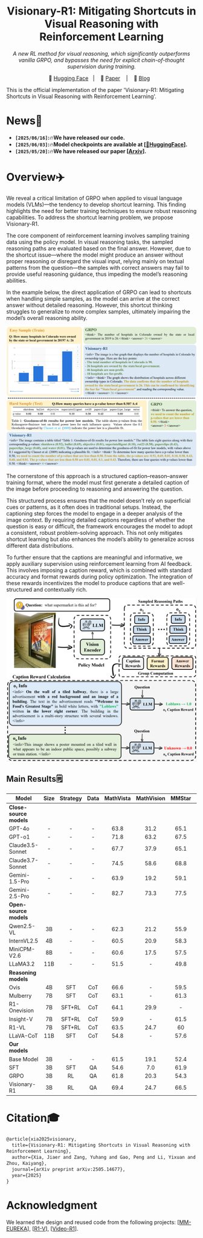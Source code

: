 <h1 align="center">Visionary-R1: Mitigating Shortcuts in Visual Reasoning with Reinforcement Learning</h1>
<p align="center"><i>A new RL method for visual reasoning, which significantly outperforms vanilla GRPO, and bypasses the need for explicit chain-of-thought supervision during training.</i></p>

<p align="center">
          🤗 <a href="https://huggingface.co/maifoundations/Visionary-R1">Hugging Face</a>&nbsp&nbsp | &nbsp&nbsp 📑 <a href="https://arxiv.org/pdf/2505.14677">Paper</a> &nbsp&nbsp | &nbsp&nbsp 📖 <a href="https://www.maifoundations.com/blog/visionary-r1/">Blog</a> &nbsp&nbsp 
</p>

This is the official implementation of the paper 'Visionary-R1: Mitigating Shortcuts in Visual Reasoning with Reinforcement Learning'.

# News📰
* **`[2025/06/16]`:**🔥**We have released our code.**
* **`[2025/06/03]`:**🔥**Model checkpoints are available at [[🤗HuggingFace](https://huggingface.co/maifoundations/Visionary-R1)].**
* **`[2025/05/20]`:**🔥**We have released our paper [[Arxiv](https://arxiv.org/pdf/2505.14677)].**

# Overview✈️
We reveal a critical limitation of GRPO when applied to visual language models (VLMs)—the tendency to develop shortcut learning. This finding highlights the need for better training techniques to ensure robust reasoning capabilities. To address the shortcut learning problem, we propose Visionary-R1.

The core component of reinforcement learning involves sampling training data using the policy model. In visual reasoning tasks, the sampled reasoning paths are evaluated based on the final answer. However, due to the shortcut issue—where the model might produce an answer without proper reasoning or disregard the visual input, relying mainly on textual patterns from the question—the samples with correct answers may fail to provide useful reasoning guidance, thus impeding the model’s reasoning abilities.

In the example below, the direct application of GRPO can lead to shortcuts when handling simple samples, as the model can arrive at the correct answer without detailed reasoning. However, this shortcut thinking struggles to generalize to more complex samples, ultimately impairing the model’s overall reasoning ability.

![](./images/Case.png "Case")

The cornerstone of this approach is a structured caption–reason–answer training format, where the model must first generate a detailed caption of the image before proceeding to reasoning and answering the question.

This structured process ensures that the model doesn’t rely on superficial cues or patterns, as it often does in traditional setups. Instead, the captioning step forces the model to engage in a deeper analysis of the image context. By requiring detailed captions regardless of whether the question is easy or difficult, the framework encourages the model to adopt a consistent, robust problem-solving approach. This not only mitigates shortcut learning but also enhances the model’s ability to generalize across different data distributions.

To further ensure that the captions are meaningful and informative, we apply auxiliary supervision using reinforcement learning from AI feedback. This involves imposing a caption reward, which is combined with standard accuracy and format rewards during policy optimization. The integration of these rewards incentivizes the model to produce captions that are well-structured and contextually rich.

![](./images/Method.png "Method")


## Main Results🗒️
| Model                   | Size | Strategy | Data | MathVista | MathVision | MMStar | MMBench |
|-------------------------|:----:|:--------:|:----:|:---------:|:----------:|:------:|:-------:|
| **Close-source models** |      |          |      |           |            |        |         |
| GPT-4o                  |   -  |     -    |   -  |    63.8   |    31.2    |  65.1  |   84.3  |
| GPT-o1                  |   -  |     -    |   -  |    71.8   |    63.2    |  67.5  |   83.8  |
| Claude3.5-Sonnet        |   -  |     -    |   -  |    67.7   |    37.9    |  65.1  |   82.6  |
| Claude3.7-Sonnet        |   -  |     -    |   -  |    74.5   |    58.6    |  68.8  |   82.0  |
| Gemini-1.5-Pro          |   -  |     -    |   -  |    63.9   |    19.2    |  59.1  |   73.9  |
| Gemini-2.5-Pro          |   -  |     -    |   -  |    82.7   |    73.3    |  77.5  |   90.1  |
| **Open-source models**  |      |          |      |           |            |        |         |
| Qwen2.5-VL              |  3B  |     -    |   -  |    62.3   |    21.2    |  55.9  |   79.1  |
| InternVL2.5             |  4B  |     -    |   -  |    60.5   |    20.9    |  58.3  |   81.1  |
| MiniCPM-V2.6            |  8B  |     -    |   -  |    60.6   |    17.5    |  57.5  |   81.5  |
| LLaMA3.2                |  11B |     -    |   -  |    51.5   |      -     |  49.8  |   65.8  |
| **Reasoning models**    |      |          |      |           |            |        |         |
| Ovis                    |  4B  |    SFT   |  CoT |    66.6   |      -     |  59.5  |   79.3  |
| Mulberry                |  7B  |    SFT   |  CoT |    63.1   |      -     |  61.3  |    -    |
| R1-Onevision            |  7B  |  SFT+RL  |  CoT |    64.1   |    29.9    |    -   |    -    |
| Insight-V               |  7B  |  SFT+RL  |  CoT |    59.9   |      -     |  61.5  |   82.3  |
| R1-VL                   |  7B  |  SFT+RL  |  CoT |    63.5   |    24.7    |   60   |    -    |
| LLaVA-CoT               |  11B |    SFT   |  CoT |    54.8   |      -     |  57.6  |    75   |
| **Our models**          |      |          |      |           |            |        |         |
| Base Model              |  3B  |     -    |   -  |    61.5   |    19.1    |  52.4  |   82.1  |
| SFT                     |  3B  |    SFT   |  QA  |    54.6   |     7.0    |  61.9  |   80.7  |
| GRPO                    |  3B  |    RL    |  QA  |    61.8   |    20.3    |  54.3  |   78.6  |
| Visionary-R1            |  3B  |    RL    |  QA  |    69.4   |    24.7    |  66.5  |   84.1  |


# Citation🎓
```
@article{xia2025visionary,
  title={Visionary-R1: Mitigating Shortcuts in Visual Reasoning with Reinforcement Learning},
  author={Xia, Jiaer and Zang, Yuhang and Gao, Peng and Li, Yixuan and Zhou, Kaiyang},
  journal={arXiv preprint arXiv:2505.14677},
  year={2025}
}
```
# Acknowledgment
We learned the design and reused code from the following projects: [[MM-EUREKA](https://github.com/ModalMinds/MM-EUREKA)], [[R1-V](https://github.com/Deep-Agent/R1-V)], [[Video-R1](https://github.com/tulerfeng/Video-R1)].

